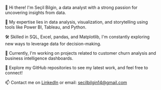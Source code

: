 👋 Hi there! I'm Seçil Bilgin, a data analyst with a strong passion for uncovering insights from data.

🚀 My expertise lies in data analysis, visualization, and storytelling using tools like Power BI, Tableau, and Python.

🛠️ Skilled in SQL, Excel, pandas, and Matplotlib, I'm constantly exploring new ways to leverage data for decision-making.

🎯 Currently, I'm working on projects related to customer churn analysis and business intelligence dashboards.

📂 Explore my GitHub repositories to see my latest work, and feel free to connect!

📫 Contact me on [LinkedIn](https://www.linkedin.com/in/secil-bilgin-2a91a912a/) or email: secilbilgin14@gmail.com
